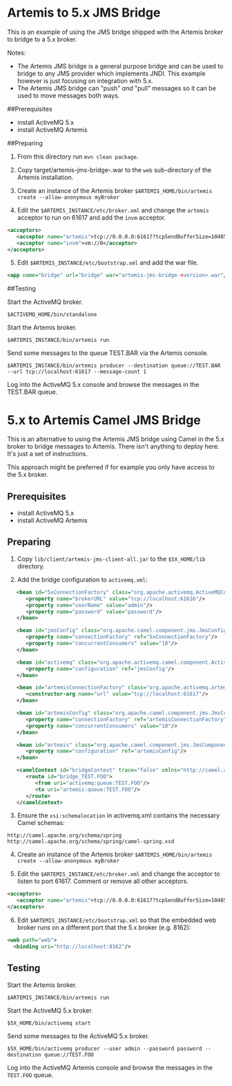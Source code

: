 # Artemis to 5.x JMS Bridge

This is an example of using the JMS bridge shipped with the Artemis broker to bridge to a 5.x broker.

Notes:
 
- The Artemis JMS bridge is a general purpose bridge and can be used to bridge to any JMS provider which implements JNDI.
This example however is just focusing on integration with 5.x.
- The Artemis JMS bridge can "push" _and_ "pull" messages so it can be used to move messages both ways.

##Prerequisites

- install ActiveMQ 5.x
- install ActiveMQ Artemis

##Preparing

1) From this directory run `mvn clean package`.

2) Copy target/artemis-jms-bridge-<version>.war to the `web` sub-directory of the Artemis installation.

3) Create an instance of the Artemis broker `$ARTEMIS_HOME/bin/artemis create --allow-anonymous myBroker`

4) Edit the `$ARTEMIS_INSTANCE/etc/broker.xml` and change the `artemis` acceptor to run on 61617 and add the `invm` acceptor.

```xml
<acceptors>
   <acceptor name="artemis">tcp://0.0.0.0:61617?tcpSendBufferSize=1048576;tcpReceiveBufferSize=1048576;protocols=CORE,AMQP,STOMP,HORNETQ,MQTT,OPENWIRE;useEpoll=true;amqpCredits=1000;amqpLowCredits=300</acceptor>
   <acceptor name="invm">vm://0</acceptor>
</acceptors>
```

5) Edit `$ARTEMIS_INSTANCE/etc/bootstrap.xml` and add the war file.

```xml
<app name="bridge" url="bridge" war="artemis-jms-bridge-<version>.war"/>
```

##Testing

Start the ActiveMQ broker.

`$ACTIVEMQ_HOME/bin/standalone`

Start the Artemis broker.

`$ARTEMIS_INSTANCE/bin/artemis run`

Send some messages to the queue TEST.BAR via the Artemis console.

`$ARTEMIS_INSTANCE/bin/artemis producer --destination queue://TEST.BAR --url tcp://localhost:61617 --message-count 1`

Log into the ActiveMQ 5.x console and browse the messages in the TEST.BAR queue.

# 5.x to Artemis Camel JMS Bridge

This is an alternative to using the Artemis JMS bridge using Camel in the 5.x broker to bridge messages to Artemis. 
There isn't anything to deploy here. It's just a set of instructions.

This approach might be preferred if for example you only have access to the 5.x broker.

## Prerequisites

- install ActiveMQ 5.x
- install ActiveMQ Artemis

## Preparing

1) Copy `lib/client/artemis-jms-client-all.jar` to the `$5X_HOME/lib` directory.

2) Add the bridge configuration to `activemq.xml`:

```xml
   <bean id="5xConnectionFactory" class="org.apache.activemq.ActiveMQConnectionFactory">
      <property name="brokerURL" value="tcp://localhost:61616"/>
      <property name="userName" value="admin"/>
      <property name="password" value="password"/>
   </bean>

   <bean id="jmsConfig" class="org.apache.camel.component.jms.JmsConfiguration">
      <property name="connectionFactory" ref="5xConnectionFactory"/>
      <property name="concurrentConsumers" value="10"/>
   </bean>

   <bean id="activemq" class="org.apache.activemq.camel.component.ActiveMQComponent">
      <property name="configuration" ref="jmsConfig"/>
   </bean>

   <bean id="artemisConnectionFactory" class="org.apache.activemq.artemis.jms.client.ActiveMQConnectionFactory">
      <constructor-arg name="url" value="tcp://localhost:61617"/>
   </bean>

   <bean id="artemisConfig" class="org.apache.camel.component.jms.JmsConfiguration">
      <property name="connectionFactory" ref="artemisConnectionFactory"/>
      <property name="concurrentConsumers" value="10"/>
   </bean>

   <bean id="artemis" class="org.apache.camel.component.jms.JmsComponent">
      <property name="configuration" ref="artemisConfig"/>
   </bean>

   <camelContext id="bridgeContext" trace="false" xmlns="http://camel.apache.org/schema/spring">
      <route id="bridge_TEST.FOO">
         <from uri="activemq:queue:TEST.FOO"/>
         <to uri="artemis:queue:TEST.FOO"/>
      </route>
   </camelContext>
```

3) Ensure the `xsi:schemalocation` in activemq.xml contains the necessary Camel schemas:

```
http://camel.apache.org/schema/spring http://camel.apache.org/schema/spring/camel-spring.xsd
```

4) Create an instance of the Artemis broker `$ARTEMIS_HOME/bin/artemis create --allow-anonymous myBroker`

5) Edit the `$ARTEMIS_INSTANCE/etc/broker.xml` and change the acceptor to listen to port 61617. Comment or remove all other acceptors.

```xml
<acceptors>
   <acceptor name="artemis">tcp://0.0.0.0:61617?tcpSendBufferSize=1048576;tcpReceiveBufferSize=1048576;protocols=CORE,AMQP,STOMP,HORNETQ,MQTT,OPENWIRE;useEpoll=true;amqpCredits=1000;amqpLowCredits=300</acceptor>
</acceptors>
```

6) Edit `$ARTEMIS_INSTANCE/etc/bootstrap.xml` so that the embedded web broker runs on a different port that the 5.x broker (e.g. 8162):

```xml
<web path="web">
  <binding uri="http://localhost:8162"/>
```

## Testing

Start the Artemis broker.

`$ARTEMIS_INSTANCE/bin/artemis run`

Start the ActiveMQ 5.x broker.

`$5X_HOME/bin/activemq start`

Send some messages to the ActiveMQ 5.x broker.

`$5X_HOME/bin/activemq producer --user admin --password password --destination queue://TEST.FOO`

Log into the ActiveMQ Artemis console and browse the messages in the `TEST.FOO` queue.


